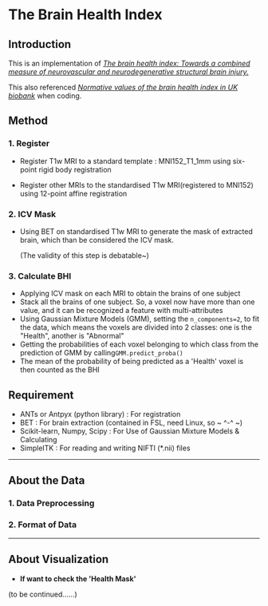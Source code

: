# The Brain Health Index

## Introduction

This is an implementation of  [*The brain health index: Towards a combined measure of neurovascular and neurodegenerative structural brain injury.*](https://journals.sagepub.com/doi/10.1177/1747493018770222)

This also referenced [*Normative values of the brain health index in UK biobank*](https://doi.org/10.1016/j.ynirp.2023.100176) when coding.

## Method

### 1. Register

- Register T1w MRI to a standard template : MNI152_T1_1mm using six-point rigid body registration

- Register other MRIs to the standardised T1w MRI(registered to MNI152) using 12-point affine registration

### 2. ICV Mask

- Using BET on standardised T1w MRI to generate the mask of extracted brain, which than be considered the ICV mask.

   (The validity of this step is debatable~)

### 3. Calculate BHI

- Applying ICV mask on each MRI to obtain the brains of one subject
- Stack all the brains of one subject. So, a voxel now have more than one value, and it can be recognized a feature with multi-attributes
- Using Gaussian Mixture Models (GMM), setting the `n_components=2`, to fit the data, which means the voxels are divided into 2 classes: one is the "Health", another is "Abnormal"
- Getting the probabilities of each voxel belonging to which class from the prediction of GMM by calling`GMM.predict_proba()`
- The mean of the probability of being predicted as a 'Health' voxel is then counted as the BHI

## Requirement

- ANTs or Antpyx (python library) : For registration
- BET : For brain extraction (contained in FSL, need Linux, so ~ ^-^ ~)
- Scikit-learn, Numpy, Scipy : For Use of Gaussian Mixture Models & Calculating
- SimpleITK : For reading and writing NIFTI (*.nii) files

---

## About the Data

### 1. Data Preprocessing
### 2. Format of Data

---

## About Visualization

- **If want to check the 'Health Mask'**

(to be continued......)